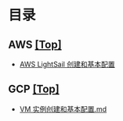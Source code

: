 # 目录

## AWS [[Top]](#目录)
* [AWS LightSail 创建和基本配置](./lightsail.md)

## GCP [[Top]](#目录)
* [VM 实例创建和基本配置.md](./VM实例创建和基本配置.md)
